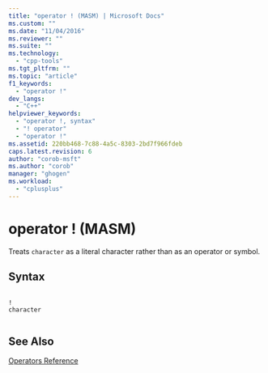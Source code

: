 ```yaml
---
title: "operator ! (MASM) | Microsoft Docs"
ms.custom: ""
ms.date: "11/04/2016"
ms.reviewer: ""
ms.suite: ""
ms.technology: 
  - "cpp-tools"
ms.tgt_pltfrm: ""
ms.topic: "article"
f1_keywords: 
  - "operator !"
dev_langs: 
  - "C++"
helpviewer_keywords: 
  - "operator !, syntax"
  - "! operator"
  - "operator !"
ms.assetid: 220bb468-7c88-4a5c-8303-2bd7f966fdeb
caps.latest.revision: 6
author: "corob-msft"
ms.author: "corob"
manager: "ghogen"
ms.workload: 
  - "cplusplus"
---
```

# operator ! (MASM)
Treats `character` as a literal character rather than as an operator or symbol.  
  
## Syntax  
  
```  
  
!  
character  
  
```  
  
## See Also  
 [Operators Reference](../../assembler/masm/operators-reference.md)